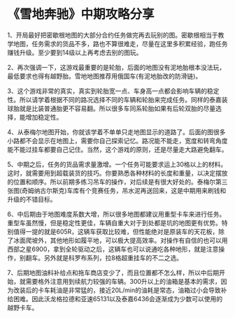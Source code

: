 # 《雪地奔驰》中期攻略分享

1、开局最好把密歇根地图的大部分合约任务做完再去玩别的图。密歇根相当于教学地图，任务需求的货品不多，路也不算很难走，尽量在这里多积累经验，跑任务赚钱升级。至少要到14级以上再考虑去别的图玩。

2、再次强调一下，这游戏最重要的是轮胎，后面的地图没有泥地胎根本没法玩，最低要求也得有越野胎。雪地地图推荐用俄国车(有泥地胎改的防滑链)。

3、这个游戏非常的真实，真实到轮胎宽一点、车身高一点都会影响车辆的稳定性。所以请学着根据不同的路况选择不同的车辆和轮胎来完成任务。同样的泰嘉装球胎就是比装普通胎更不容易翻。所以很多车同系轮胎如果有后轮双胎的尽量选择，能增加稳定性。

4、从泰梅尔地图开始，你就该学着不单单只走地图显示的道路了。后面的图很多小路都不会显示在地图上，需要你自己探索记忆。路况能不能走，宽度和转弯角度能不能过挂车都要自己记住。当然，这个游戏的原则，还是尽量走大路避免翻车。

5、中期之后，任务的货品需求量激增。一个任务可能要求运上30格以上的材料。这时，就需要用到超载装货的技巧。你要熟悉各种材料的长度和重量，以决定摆放的位置和顺序。所以前期多练习吊车的操作，对后续是有很大好处的。泰梅尔第三张图(奇姆纳古尔斯克)车库有个竞赛任务，吊水泥再送回来，这是中期用来刷钱和升级的不错目标。

6、中后期由于地图难度系数大增，所以很多地图都建议用重型卡车来进行任务。重型车虽然慢，但是稳定性更佳，车辆自重大对于到处都是坑的地图更有优势。特别值得一提的就是605R，这辆车获取比较难，但性能绝对是原装车的天花板，除了冰面爬坡外，其他地形如履平地，可以极大提高效率。对操作有自信的也可以用西部之星6900，拿到全轮驱动之后，这辆车也可以说通吃各种地形，就是注意操作，别翻车。另外就是科罗布系列，拉8格超重挂车的不二之选。

7、后期地图油料补给点和拖车商店变少了，而且位置都不怎么样，所以中后期开始，就需要格外注意用到续航力较强的车辆。300升以上的油箱是基本的需求，因为改装后的卡车耗油是非常猛的，接近20L/min的油耗是常态，油箱过小会导致补给困难。因此沃龙格拉德和亚速65131以及泰嘉6436会逐渐成为少数可以使用的越野卡车。